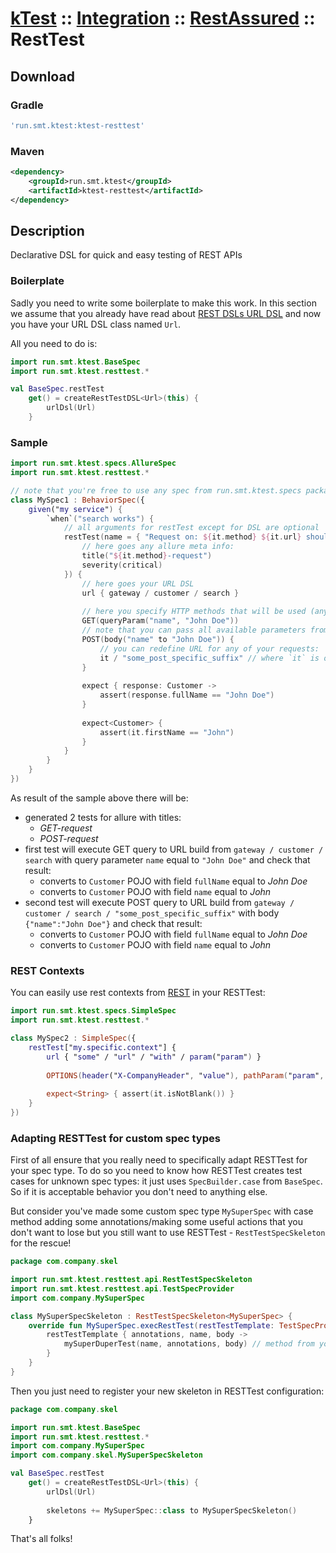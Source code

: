 # [kTest](..) :: [Integration](../README.md) :: [RestAssured](README.md) :: RestTest

## Download

### Gradle

```groovy
'run.smt.ktest:ktest-resttest'
```

### Maven

```xml
<dependency>
    <groupId>run.smt.ktest</groupId>
    <artifactId>ktest-resttest</artifactId>
</dependency>
```

## Description

Declarative DSL for quick and easy testing of REST APIs

### Boilerplate

Sadly you need to write some boilerplate to make this work. In this section we assume that you already have read about [REST DSLs URL DSL](rest.md#bonus:-url-dsl) and now you have your URL DSL class named `Url`.

All you need to do is:

```kotlin
import run.smt.ktest.BaseSpec
import run.smt.ktest.resttest.*

val BaseSpec.restTest
    get() = createRestTestDSL<Url>(this) {
        urlDsl(Url)
    }
```

### Sample

```kotlin
import run.smt.ktest.specs.AllureSpec
import run.smt.ktest.resttest.*

// note that you're free to use any spec from run.smt.ktest.specs package (including AllureSpec)
class MySpec1 : BehaviorSpec({
    given("my service") {
        `when`("search works") {
            // all arguments for restTest except for DSL are optional
            restTest(name = { "Request on: ${it.method} ${it.url} should respond with valid value" }, metaInfo = {
                // here goes any allure meta info:
                title("${it.method}-request")
                severity(critical)
            }) {
                // here goes your URL DSL
                url { gateway / customer / search }
                
                // here you specify HTTP methods that will be used (anything from REST lib's simple requests):
                GET(queryParam("name", "John Doe"))
                // note that you can pass all available parameters from REST lib as arguments for this request methods
                POST(body("name" to "John Doe")) {
                    // you can redefine URL for any of your requests:
                    it / "some_post_specific_suffix" // where `it` is originally (in url section) set URL
                }
                
                expect { response: Customer ->
                    assert(response.fullName == "John Doe")
                }
                
                expect<Customer> {
                    assert(it.firstName == "John")
                }
            }
        }
    }
})
```

As result of the sample above there will be:
 - generated 2 tests for allure with titles:
    * *GET-request*
    * *POST-request*
 - first test will execute GET query to URL build from `gateway / customer / search`
   with query parameter `name` equal to `"John Doe"` and check that result:
    * converts to `Customer` POJO with field `fullName` equal to *John Doe*
    * converts to `Customer` POJO with field `name` equal to *John*
 - second test will execute POST query to URL build from `gateway / customer / search / "some_post_specific_suffix"`
   with body `{"name":"John Doe"}` and check that result:
    * converts to `Customer` POJO with field `fullName` equal to *John Doe*
    * converts to `Customer` POJO with field `name` equal to *John*

### REST Contexts

You can easily use rest contexts from [REST](rest.md) in your RESTTest:

```kotlin
import run.smt.ktest.specs.SimpleSpec
import run.smt.ktest.resttest.*

class MySpec2 : SimpleSpec({
    restTest["my.specific.context"] {
        url { "some" / "url" / "with" / param("param") }
        
        OPTIONS(header("X-CompanyHeader", "value"), pathParam("param", 123))
        
        expect<String> { assert(it.isNotBlank()) }
    }
})
```

### Adapting RESTTest for custom spec types

First of all ensure that you really need to specifically adapt RESTTest for your spec type. To do so you need to
know how RESTTest creates test cases for unknown spec types: it just uses `SpecBuilder.case` from `BaseSpec`.
So if it is acceptable behavior you don't need to anything else.

But consider you've made some custom spec type `MySuperSpec` with case method adding some annotations/making some
useful actions that you don't want to lose but you still want to use RESTTest - `RestTestSpecSkeleton` for the rescue!

[//]: # (package:com.company.skel)
```kotlin
package com.company.skel

import run.smt.ktest.resttest.api.RestTestSpecSkeleton
import run.smt.ktest.resttest.api.TestSpecProvider
import com.company.MySuperSpec

class MySuperSpecSkeleton : RestTestSpecSkeleton<MySuperSpec> {
    override fun MySuperSpec.execRestTest(restTestTemplate: TestSpecProvider) {
        restTestTemplate { annotations, name, body ->
            mySuperDuperTest(name, annotations, body) // method from your spec
        }
    }
}
```

Then you just need to register your new skeleton in RESTTest configuration:

[//]: # (package:com.company.skel)
```kotlin
package com.company.skel

import run.smt.ktest.BaseSpec
import run.smt.ktest.resttest.*
import com.company.MySuperSpec
import com.company.skel.MySuperSpecSkeleton

val BaseSpec.restTest
    get() = createRestTestDSL<Url>(this) {
        urlDsl(Url)
        
        skeletons += MySuperSpec::class to MySuperSpecSkeleton()
    }
```

That's all folks!
